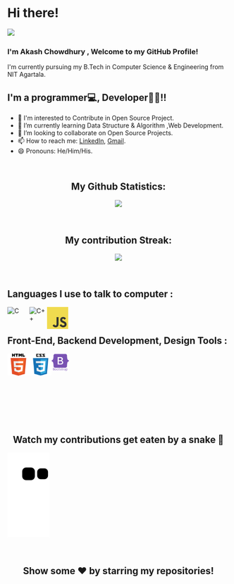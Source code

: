 
### <h1>Hi there!</h1><img src="https://raw.githubusercontent.com/JayantGoel001/JayantGoel001/master/GIF/Hi.gif"/>

### I'm Akash Chowdhury , Welcome to my GitHub Profile!
I'm currently pursuing my B.Tech in Computer Science & Engineering from NIT Agartala.
<br />
## I'm a programmer💻, Developer👨‍💻!!
- 🔭 I'm interested to Contribute in Open Source Project.
- 🌱 I’m currently learning Data Structure & Algorithm ,Web Development.
- 👯 I’m looking to collaborate on Open Source Projects.
- 📫 How to reach me: [LinkedIn](https://www.linkedin.com/in/akash-chowdhury-224467225), [Gmail](mailto:chowdhuryakash950@gmail.com).
- 😄 Pronouns: He/Him/His.
<br />
<!-- GitHub Stats -->
<h2 align="center">My Github Statistics: </h2>   
  
<p align="center">
<img height="137px" src="https://github-readme-stats.vercel.app/api?username=souvikpaul6436&hide_title=true&hide_border=true&show_icons=true&include_all_commits=true&count_private=true&line_height=21&text_color=000&icon_color=000&bg_color=0,ea6161,ffc64d,fffc4d,52fa5a&theme=graywhite" />
</p>
<br />

<!-- GitHub Stats -->
<h2 align="center">My contribution Streak: </h2>
<p align="center">
<img src=https://github-readme-streak-stats.herokuapp.com/?user=Akash-Chowdhury&theme=dark&hide_border=true&background=0D1117&stroke=0000%22/>
</p>  
<br />


## Languages I use to talk to computer :
<img align = "left" src="https://img.icons8.com/color/100/000000/c-programming.png" alt="C" width="50px" />
<img align="left" alt="C++" width="40px" src="https://user-images.githubusercontent.com/42747200/46140125-da084900-c26d-11e8-8ea7-c45ae6306309.png" />
<img align = "left" src="https://raw.githubusercontent.com/github/explore/80688e429a7d4ef2fca1e82350fe8e3517d3494d/topics/javascript/javascript.png" alt="JavaScript" width="48" height="50" />
<br />
<br />

## Front-End, Backend Development, Design Tools :
<img align="left" alt="HTML5" width="50px" src="https://raw.githubusercontent.com/github/explore/80688e429a7d4ef2fca1e82350fe8e3517d3494d/topics/html/html.png" />
<img align="left" alt="CSS3" width="50px" src="https://raw.githubusercontent.com/github/explore/80688e429a7d4ef2fca1e82350fe8e3517d3494d/topics/css/css.png" />
<img align = "left" src="https://raw.githubusercontent.com/devicons/devicon/master/icons/bootstrap/bootstrap-plain-wordmark.svg" alt="bootstrap" width="40" height="40"/>
<br />
<br />
<br />
<br />
  
  
<br />
  
<img src="https://camo.githubusercontent.com/e5aaba0d9ff44cd0f9cc1d11062a74a4d7a2d85147b8b60095ec9806789ee5a3/68747470733a2f2f61637469766974792d67726170682e6865726f6b756170702e636f6d2f67726170683f757365726e616d653d6b756d617274756c267468656d653d72656163742d6461726b" alt="" data-canonical-src="https://activity-graph.herokuapp.com/graph?username=Akash-Chowdhury;theme=react-dark" style="max-width: 100%;">
<br />
<br />
<br />
<br />


 <h2 align="center">Watch my contributions get eaten by a snake 🐍</h2>   
 
![Snake animation](https://github.com/rafaballerini/rafaballerini/blob/output/github-contribution-grid-snake.svg)

<br />

  
 <!-- Ending -->
<h2 align="center">Show some ❤️ by starring my repositories! </h2 

